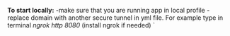 **To start locally:**
-make sure that you are running app in local profile
-replace domain with another secure tunnel in yml file. For example type in terminal _ngrok http 8080_ (install ngrok 
if needed)
`
